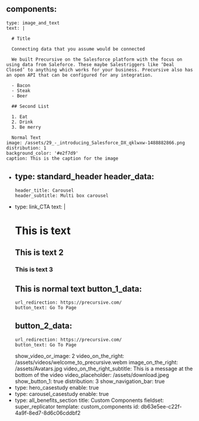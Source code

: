 components:
  - 
    type: image_and_text
    text: |
      
      # Title
      
      Connecting data that you assume would be connected
      
      We built Precursive on the Salesforce platform with the focus on using data from Saleforce. These maybe Salestriggers like ‘Deal Closed’ to anything which works for your business. Precursive also has an open API that can be configured for any integration.
      
      - Bacon
      - Steak
      - Beer
      
      ## Second List
      
      1. Eat
      2. Drink
      3. Be merry
      
      Normal Text
    image: /assets/29_-_introducing_Salesforce_DX_qklwxw-1488882866.png
    distribution: 1
    background_color: '#e2f7d9'
    caption: This is the caption for the image
  - 
    type: standard_header
    header_data:
      - 
        header_title: Carousel
        header_subtitle: Multi box carousel
  - 
    type: link_CTA
    text: |
      # This is text
      ## This is text 2
      ### This is text 3
      This is normal text
    button_1_data:
      - 
        url_redirection: https://precursive.com/
        button_text: Go To Page
    button_2_data:
      - 
        url_redirection: https://precursive.com/
        button_text: Go To Page
    show_video_or_image: 2
    video_on_the_right: /assets/videos/welcome_to_precursive.webm
    image_on_the_right: /assets/Avatars.jpg
    video_on_the_right_subtitle: This is a message at the bottom of the video
    video_placeholder: /assets/download.jpeg
    show_button_1: true
    distribution: 3
    show_navigation_bar: true
  - 
    type: hero_casestudy
    enable: true
  - 
    type: carousel_casestudy
    enable: true
  - 
    type: all_benefits_section
title: Custom Components
fieldset: super_replicator
template: custom_components
id: db63e5ee-c22f-4a9f-8ed7-8d6c06cddbf2

